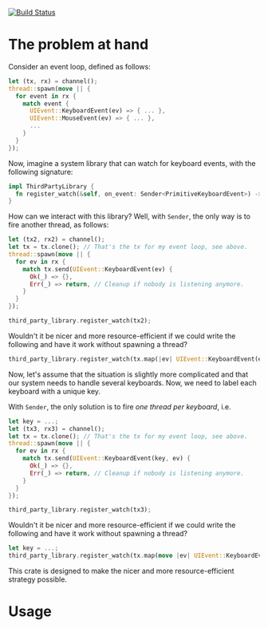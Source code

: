 [![Build Status](https://api.travis-ci.org/Yoric/channels.rs.svg?branch=master)](https://travis-ci.org/Yoric/channels.rs)

# The problem at hand

Consider an event loop, defined as follows:

```rust
let (tx, rx) = channel();
thread::spawn(move || {
  for event in rx {
    match event {
      UIEvent::KeyboardEvent(ev) => { ... },
      UIEvent::MouseEvent(ev) => { ... },
      ...
    }
  }
});
```

Now, imagine a system library that can watch for keyboard events, with the following signature:

```rust
impl ThirdPartyLibrary {
  fn register_watch(&self, on_event: Sender<PrimitiveKeyboardEvent>) -> ...;
}
```

How can we interact with this library? Well, with `Sender`, the only way is to fire another
thread, as follows:

```rust
let (tx2, rx2) = channel();
let tx = tx.clone(); // That's the tx for my event loop, see above.
thread::spawn(move || {
  for ev in rx {
    match tx.send(UIEvent::KeyboardEvent(ev) {
      Ok(_) => {},
      Err(_) => return, // Cleanup if nobody is listening anymore.
    }
  }
});

third_party_library.register_watch(tx2);
```

Wouldn't it be nicer and more resource-efficient if we could write the following and have it
work without spawning a thread?

```rust
third_party_library.register_watch(tx.map(|ev| UIEvent::KeyboardEvent(ev)));
```

Now, let's assume that the situation is slightly more complicated and that our system needs
to handle several keyboards. Now, we need to label each keyboard with a unique key.

With `Sender`, the only solution is to fire *one thread per keyboard*, i.e.

```rust
let key = ...;
let (tx3, rx3) = channel();
let tx = tx.clone(); // That's the tx for my event loop, see above.
thread::spawn(move || {
  for ev in rx {
    match tx.send(UIEvent::KeyboardEvent(key, ev) {
      Ok(_) => {},
      Err(_) => return, // Cleanup if nobody is listening anymore.
    }
  }
});

third_party_library.register_watch(tx3);
```

Wouldn't it be nicer and more resource-efficient if we could write the following and have it
work without spawning a thread?

```rust
let key = ...;
third_party_library.register_watch(tx.map(move |ev| UIEvent::KeyboardEvent(key, ev)));
```

This crate is designed to make the nicer and more resource-efficient strategy possible.


# Usage